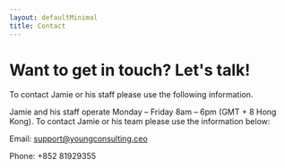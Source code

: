 ```yaml
---
layout: defaultMinimal
title: Contact
---
```

# Want to get in touch?  Let's talk!

To contact Jamie or his staff please use the following information.

Jamie and his staff operate Monday – Friday 8am – 6pm (GMT + 8 Hong Kong). To contact Jamie or his team please use the information below: 

Email:
support@youngconsulting.ceo

Phone:
+852 81929355